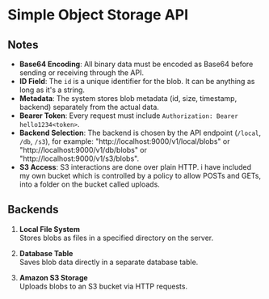 # Simple Object Storage API
## Notes

- **Base64 Encoding**: All binary data must be encoded as Base64 before sending or receiving through the API.
- **ID Field**: The `id` is a unique identifier for the blob. It can be anything as long as it's a string.
- **Metadata**: The system stores blob metadata (id, size, timestamp, backend) separately from the actual data.
- **Bearer Token**: Every request must include `Authorization: Bearer hello1234<token>`.
- **Backend Selection**: The backend is chosen by the API endpoint (`/local`, `/db`, `/s3`), for example: "http://localhost:9000/v1/local/blobs" or "http://localhost:9000/v1/db/blobs" or "http://localhost:9000/v1/s3/blobs".
- **S3 Access**: S3 interactions are done over plain HTTP. i have included my own bucket which is controlled by a policy to allow POSTs and GETs,  into a folder on the bucket called uploads.
## Backends

1. **Local File System**  
   Stores blobs as files in a specified directory on the server.

2. **Database Table**  
   Saves blob data directly in a separate database table.

3. **Amazon S3 Storage**  
   Uploads blobs to an S3 bucket via HTTP requests.

